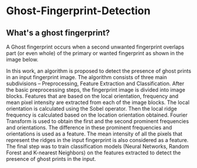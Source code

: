 # Ghost-Fingerprint-Detection

## What's a ghost fingerprint?

A Ghost fingerprint occurs when a second unwanted fingerprint overlaps part (or even whole) of the primary or wanted fingerprint as shown in the image below.







In this work, an algorithm is proposed to detect the presence of ghost prints in an input fingerprint image. The algorithm consists of three main subdivisions – Preprocessing, Feature Extraction and Classification. After the basic preprocessing steps, the fingerprint image is divided into image blocks. Features that are based on the local orientation, frequency and mean pixel intensity are extracted from each of the image blocks. The local orientation is calculated using the Sobel operator. Then the local ridge frequency is calculated based on the location orientation obtained. Fourier Transform is used to obtain the first and the second prominent frequencies and orientations. The difference in these prominent frequencies and orientations is used as a feature. The mean intensity of all the pixels that represent the ridges in the input fingerprint is also considered as a feature. The final step was to train classification models (Neural Networks, Random Forest and K-nearest Neighbors) on the features extracted to detect the presence of ghost prints in the input. 



